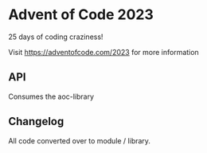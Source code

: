 # Advent of Code 2023
25 days of coding craziness!

Visit https://adventofcode.com/2023 for more information

## API
Consumes the aoc-library

## Changelog
All code converted over to module / library.
